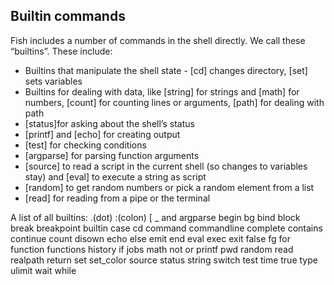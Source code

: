 ## Builtin commands

Fish includes a number of commands in the shell directly. We call these “builtins”. These include:

- Builtins that manipulate the shell state - [cd] changes directory, [set] sets variables
- Builtins for dealing with data, like [string] for strings and [math] for numbers, [count] for counting lines or arguments, [path] for dealing with path
- [status]for asking about the shell’s status
- [printf] and [echo] for creating output
- [test] for checking conditions
- [argparse] for parsing function arguments
- [source] to read a script in the current shell (so changes to variables stay) and [eval] to execute a string as script
- [random] to get random numbers or pick a random element from a list
- [read] for reading from a pipe or the terminal

A list of all builtins:
.(dot) :(colon) [ _ and argparse begin bg bind block break breakpoint builtin case cd command commandline complete contains continue count disown echo else emit end eval exec exit false fg for function functions history if jobs math not or printf pwd random read realpath return set set_color source status string switch test time true type ulimit wait while